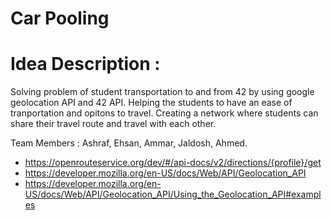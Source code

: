 # Car Pooling
# Idea Description :
Solving problem of student transportation to and from 42 by using google geolocation API and 42 API.
Helping the students to have an ease of tranportation and opitons to travel. Creating a network where students can share their travel route and travel with each other.

Team Members : Ashraf, Ehsan, Ammar, Jaldosh, Ahmed.

- https://openrouteservice.org/dev/#/api-docs/v2/directions/{profile}/get
- https://developer.mozilla.org/en-US/docs/Web/API/Geolocation_API
- https://developer.mozilla.org/en-US/docs/Web/API/Geolocation_API/Using_the_Geolocation_API#examples